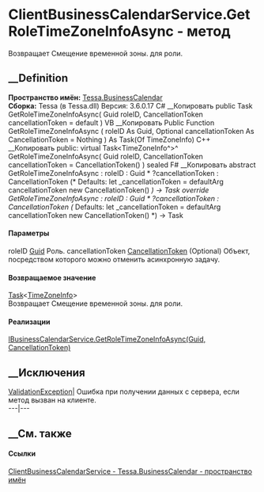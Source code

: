 # ClientBusinessCalendarService.GetRoleTimeZoneInfoAsync - метод
Возвращает Смещение временной зоны. для роли.
## __Definition
 **Пространство имён:** [Tessa.BusinessCalendar](N_Tessa_BusinessCalendar.htm)  
 **Сборка:** Tessa (в Tessa.dll) Версия: 3.6.0.17
C# __Копировать
     public Task<TimeZoneInfo> GetRoleTimeZoneInfoAsync(
    	Guid roleID,
    	CancellationToken cancellationToken = default
    )
VB __Копировать
     Public Function GetRoleTimeZoneInfoAsync ( 
    	roleID As Guid,
    	Optional cancellationToken As CancellationToken = Nothing
    ) As Task(Of TimeZoneInfo)
C++ __Копировать
     public:
    virtual Task<TimeZoneInfo^>^ GetRoleTimeZoneInfoAsync(
    	Guid roleID, 
    	CancellationToken cancellationToken = CancellationToken()
    ) sealed
F# __Копировать
     abstract GetRoleTimeZoneInfoAsync : 
            roleID : Guid * 
            ?cancellationToken : CancellationToken 
    (* Defaults:
            let _cancellationToken = defaultArg cancellationToken new CancellationToken()
    *)
    -> Task<TimeZoneInfo> 
    override GetRoleTimeZoneInfoAsync : 
            roleID : Guid * 
            ?cancellationToken : CancellationToken 
    (* Defaults:
            let _cancellationToken = defaultArg cancellationToken new CancellationToken()
    *)
    -> Task<TimeZoneInfo> 
#### Параметры
roleID [Guid](https://learn.microsoft.com/dotnet/api/system.guid)
    Роль.
cancellationToken
[CancellationToken](https://learn.microsoft.com/dotnet/api/system.threading.cancellationtoken)
(Optional)
    Объект, посредством которого можно отменить асинхронную задачу.
#### Возвращаемое значение
[Task](https://learn.microsoft.com/dotnet/api/system.threading.tasks.task-1)<[TimeZoneInfo](T_Tessa_BusinessCalendar_TimeZoneInfo.htm)>  
Возвращает Смещение временной зоны. для роли.
#### Реализации
[IBusinessCalendarService.GetRoleTimeZoneInfoAsync(Guid,
CancellationToken)](M_Tessa_BusinessCalendar_IBusinessCalendarService_GetRoleTimeZoneInfoAsync.htm)  
##  __Исключения
[ValidationException](T_Tessa_Platform_Validation_ValidationException.htm)|
Ошибка при получении данных с сервера, если метод вызван на клиенте.  
---|---  
##  __См. также
#### Ссылки
[ClientBusinessCalendarService -
](T_Tessa_BusinessCalendar_ClientBusinessCalendarService.htm)
[Tessa.BusinessCalendar - пространство имён](N_Tessa_BusinessCalendar.htm)
